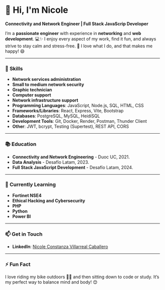 # 👋 Hi, I'm Nicole

**Connectivity and Network Engineer | Full Stack JavaScrip Developer**

I’m a **passionate engineer** with experience in **networking** and **web development**. 💻✨ I enjoy every aspect of my work, find it fun, and always strive to stay calm and stress-free. 🙌 I love what I do, and that makes me happy! 😄

---

### 🚀 **Skills**

- **Network services administration**
- **Small to medium network security**
- **Graphic technician**
- **Computer support**
- **Network infrastructure support**
- **Programming Languages**: JavaScript, Node.js, SQL, HTML, CSS
- **Frameworks/Libraries**: React, Express, Vite, Bootstrap
- **Databases**: PostgreSQL, MySQL, HeidiSQL
- **Development Tools**: Git, Docker, Render, Postman, Thunder Client
- **Other**: JWT, bcrypt, Testing (Supertest), REST API, CORS

---

### 📚 **Education**

- **Connectivity and Network Engineering** - Duoc UC, 2021.
- **Data Analysis** - Desafío Latam, 2023.
- **Full Stack JavaScript Development** - Desafío Latam, 2024.

---

### 🌱 **Currently Learning**

- **Fortinet NSE4**
- **Ethical Hacking and Cybersecurity**
- **PHP**
- **Python**
- **Power BI**

---

### 📫 **Get in Touch**

- **LinkedIn**: [Nicole Constanza Villarreal Caballero](https://www.linkedin.com/in/nicole-constanza-villarreal-caballero-478257149/)

---

### ⚡ **Fun Fact**

I love riding my bike outdoors 🚴‍♀️ and then sitting down to code or study. It’s my perfect way to balance mind and body! 😊


